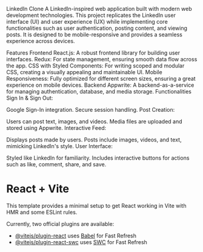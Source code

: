 LinkedIn Clone
A LinkedIn-inspired web application built with modern web development technologies. This project replicates the LinkedIn user interface (UI) and user experience (UX) while implementing core functionalities such as user authentication, posting content, and viewing posts. It is designed to be mobile-responsive and provides a seamless experience across devices.

Features
Frontend
React.js: A robust frontend library for building user interfaces.
Redux: For state management, ensuring smooth data flow across the app.
CSS with Styled Components: For writing scoped and modular CSS, creating a visually appealing and maintainable UI.
Mobile Responsiveness: Fully optimized for different screen sizes, ensuring a great experience on mobile devices.
Backend
Appwrite: A backend-as-a-service for managing authentication, database, and media storage.
Functionalities
Sign In & Sign Out:

Google Sign-In integration.
Secure session handling.
Post Creation:

Users can post text, images, and videos.
Media files are uploaded and stored using Appwrite.
Interactive Feed:

Displays posts made by users.
Posts include images, videos, and text, mimicking LinkedIn's style.
User Interface:

Styled like LinkedIn for familiarity.
Includes interactive buttons for actions such as like, comment, share, and save.


# React + Vite

This template provides a minimal setup to get React working in Vite with HMR and some ESLint rules.

Currently, two official plugins are available:

- [@vitejs/plugin-react](https://github.com/vitejs/vite-plugin-react/blob/main/packages/plugin-react/README.md) uses [Babel](https://babeljs.io/) for Fast Refresh
- [@vitejs/plugin-react-swc](https://github.com/vitejs/vite-plugin-react-swc) uses [SWC](https://swc.rs/) for Fast Refresh
